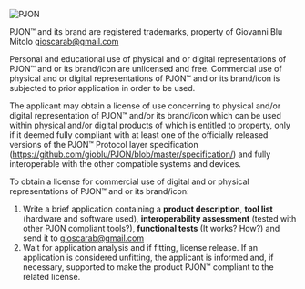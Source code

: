 ![PJON](http://www.gioblu.com/PJON/PJON-github-header-tiny.png)

PJON™ and its brand are registered trademarks, property of Giovanni Blu Mitolo gioscarab@gmail.com

Personal and educational use of physical and or digital representations of PJON™ and or its brand/icon are unlicensed and free. Commercial use of physical and or digital representations of PJON™ and or its brand/icon is subjected to prior application in order to be used.

The applicant may obtain a license of use concerning to physical and/or digital representation of PJON™ and/or its brand/icon which can be used within physical and/or digital products of which is entitled to property, only if it deemed fully compliant with at least one of the officially released versions of the PJON™ Protocol layer specification (https://github.com/gioblu/PJON/blob/master/specification/) and fully interoperable with the other compatible systems and devices.

To obtain a license for commercial use of digital and or physical representations of PJON™ and or its brand/icon:

1. Write a brief application containing a **product description**, **tool list** (hardware and software used), **interoperability assessment** (tested with other PJON compliant tools?), **functional tests** (It works? How?) and send it to gioscarab@gmail.com   
2. Wait for application analysis and if fitting, license release. If an application is considered unfitting, the applicant is informed and, if necessary, supported to make the product PJON™ compliant to the related license.
